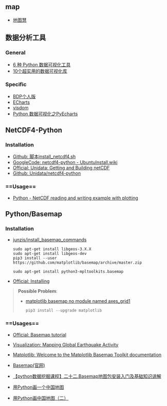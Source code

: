 ## map

- [地图慧](http://www.dituhui.com/)

## 数据分析工具

### General

- [6 种 Python 数据可视化工具](http://python.jobbole.com/85601/)
- [10个超实用的数据可视化库](http://nooverfit.com/wp/10%E4%B8%AA%E8%B6%85%E5%AE%9E%E7%94%A8%E7%9A%84python%E5%8F%AF%E8%A7%86%E5%8C%96%E5%BA%93%EF%BC%8C%E6%80%BB%E6%9C%89%E4%B8%80%E6%AC%BE%E9%80%82%E5%90%88%E4%BD%A0/)

### Specific

- [BDP个人版](https://me.bdp.cn/home.html)
- [ECharts](http://echarts.baidu.com/)
- [visdom](https://github.com/facebookresearch/visdom)
- [Python 数据可视化之PyEcharts](https://zhuanlan.zhihu.com/p/27990382)



## NetCDF4-Python

### Installation

- [Github: 脚本install_netcdf4.sh](https://gist.github.com/perrette/cd815d03830b53e24c82) <!--很好-->
- [GoogleCode: netcdf4-python - UbuntuInstall.wiki](https://gist.github.com/perrette/cd815d03830b53e24c82)
- [Official: Unidata: Getting and Building netCDF](https://www.unidata.ucar.edu/software/netcdf/docs/getting_and_building_netcdf.html#build_default)
- [Github: Unidata/netcdf4-python](https://github.com/Unidata/netcdf4-python)

### ==Usage==

- [Python - NetCDF reading and writing example with plotting](http://schubert.atmos.colostate.edu/~cslocum/netcdf_example.html)



## Python/Basemap

### Installation

- [junzis/install_basemap_commands](https://blog.csdn.net/u011240016/article/details/52719183)

  ```shell
  sudo apt-get install libgeos-3.X.X
  sudo apt-get install libgeos-dev
  pip3 install --user https://github.com/matplotlib/basemap/archive/master.zip
  
  sudo apt-get install python3-mpltoolkits.basemap
  ```

- [Official: Installing](https://matplotlib.org/basemap/users/installing.html) <!--not recommended-->

> **Possible Problem**: 
>
> - [matplotlib basemap no module named axes_grid1](https://stackoverflow.com/questions/16769899/matplotlib-basemap-no-module-named-axes-grid1)
>
>   `pip3 install --upgrade matplotlib`

### ==Usages==

- [Official: Basemap tutorial](http://basemaptutorial.readthedocs.io/en/latest/index.html) <!--全面-->
- [Visualization: Mapping Global Earthquake Activity](http://introtopython.org/visualization_earthquakes.html#Installing-matplotlib-and-Basemap) <!--步骤清晰-->
- [Matplotlib: Welcome to the Matplotlib Basemap Toolkit documentation](https://matplotlib.org/basemap/) <!--全面，友好度差-->
- [Basemap(官网)](https://matplotlib.org/basemap/)

- [【python数据挖掘课程】二十二.Basemap地图包安装入门及基础知识讲解](https://blog.csdn.net/Eastmount/article/details/79188415)

- [用Python画一个中国地图](https://segmentfault.com/a/1190000010871928)
- [用Python画中国地图（二）](https://segmentfault.com/a/1190000010900212)